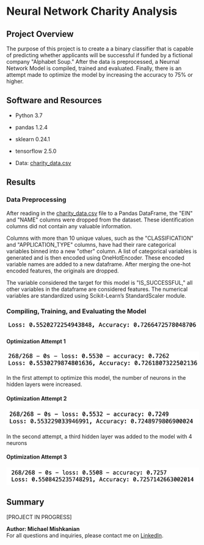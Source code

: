 # Neural Network Charity Analysis

## Project Overview
The purpose of this project is to create a a binary classifier that is capable of predicting whether applicants will be successful if funded by a fictional company "Alphabet Soup." After the data is preprocessed, a Neurnal Network Model is compiled, trained and evaluated. Finally, there is an attempt made to optimize the model by increasing the accuracy to 75% or higher.

## Software and Resources

- Python 3.7
- pandas 1.2.4
- sklearn 0.24.1
- tensorflow 2.5.0

- Data: [charity_data.csv](https://github.com/Mishkanian/Neural_Network_Charity_Analysis/blob/main/Resources/charity_data.csv)

## Results


### Data Preprocessing

After reading in the [charity_data.csv](https://github.com/Mishkanian/Neural_Network_Charity_Analysis/blob/main/Resources/charity_data.csv) file to a Pandas DataFrame, the "EIN" and "NAME" columns were dropped from the dataset. These identification columns did not contain any valuable information. 

Columns with more than 10 unique values, such as the "CLASSIFICATION" and "APPLICATION_TYPE" columns, have had their rare categorical variables binned into a new "other" column. A list of categorical variables is generated and is then encoded using OneHotEncoder. These encoded variable names are added to a new dataframe. After merging the one-hot encoded features, the originals are dropped.

The variable considered the target for this model is "IS_SUCCESSFUL," all other variables in the dataframe are considered features. The numerical variables are standardized using Scikit-Learn’s StandardScaler module.

### Compiling, Training, and Evaluating the Model

![original_accuracy](https://github.com/Mishkanian/Neural_Network_Charity_Analysis/blob/main/README_Images/accuracy_original.png)

#### Optimization Attempt 1

![attempt1](https://github.com/Mishkanian/Neural_Network_Charity_Analysis/blob/main/README_Images/attempt1_accuracy.png)

In the first attempt to optimize this model, the number of neurons in the hidden layers were increased.

#### Optimization Attempt 2

![attempt2](https://github.com/Mishkanian/Neural_Network_Charity_Analysis/blob/main/README_Images/attempt2_third_layer_accuracy.png)

In the second attempt, a third hidden layer was added to the model with 4 neurons

#### Optimization Attempt 3

![attempt3](https://github.com/Mishkanian/Neural_Network_Charity_Analysis/blob/main/README_Images/attempt3_tanh.png)


## Summary

[PROJECT IN PROGRESS]


**Author: Michael Mishkanian**  
For all questions and inquiries, please contact me on [LinkedIn](https://www.linkedin.com/in/michaelmishkanian/).
